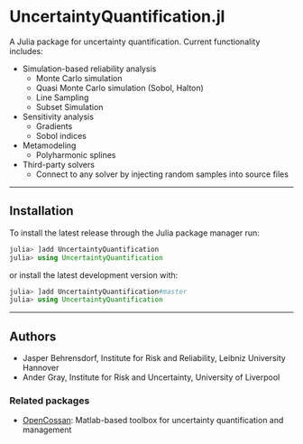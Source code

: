 # UncertaintyQuantification.jl

A Julia package for uncertainty quantification. Current functionality includes:

* Simulation-based reliability analysis
  * Monte Carlo simulation
  * Quasi Monte Carlo simulation (Sobol, Halton)
  * Line Sampling
  * Subset Simulation
* Sensitivity analysis
  * Gradients
  * Sobol indices
* Metamodeling
  * Polyharmonic splines
* Third-party solvers
  * Connect to any solver by injecting random samples into source files

---

## Installation

To install the latest release through the Julia package manager run:

```julia
julia> ]add UncertaintyQuantification
julia> using UncertaintyQuantification
```

or install the latest development version with:

```julia
julia> ]add UncertaintyQuantification#master
julia> using UncertaintyQuantification
```

---

## Authors

* Jasper Behrensdorf, Institute for Risk and Reliability, Leibniz University Hannover
* Ander Gray, Institute for Risk and Uncertainty, University of Liverpool

### Related packages

* [OpenCossan](https://github.com/cossan-working-group/OpenCossan): Matlab-based toolbox for uncertainty quantification and management
